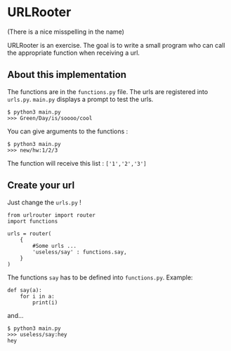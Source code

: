 URLRooter
=========
(There is a nice misspelling in the name)

URLRooter is an exercise. The goal is to write a small program who can call the appropriate function when receiving a url.

About this implementation
-------------------------
The functions are in the `functions.py` file. The urls are registered into `urls.py`. `main.py` displays a prompt to test the urls. 

	$ python3 main.py
	>>> Green/Day/is/soooo/cool

You can give arguments to the functions :

	$ python3 main.py
	>>> new/hw:1/2/3

The function will receive this list : `['1','2','3']`

Create your url
---------------------

Just change the `urls.py` !

	from urlrouter import router
	import functions

	urls = router(
		{
			#Some urls ...
			'useless/say' : functions.say,
		}
	)

The functions `say` has to be defined into `functions.py`. Example:

	def say(a):
		for i in a:
			print(i)

and...

	$ python3 main.py
	>>> useless/say:hey
	hey